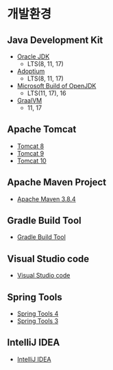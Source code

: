 # 개발환경

## Java Development Kit

- [Oracle JDK](https://www.oracle.com/java/technologies/downloads/)
    - LTS(8, 11, 17)
- [Adoptium](https://adoptium.net)
    - LTS(8, 11, 17)
- [Microsoft Build of OpenJDK](https://docs.microsoft.com/ko-kr/java/openjdk/download)
    - LTS(11, 17), 16
- [GraalVM](https://www.graalvm.org/downloads)
    - 11, 17

## Apache Tomcat

- [Tomcat 8](https://tomcat.apache.org/download-80.cgi)
- [Tomcat 9](https://tomcat.apache.org/download-90.cgi)
- [Tomcat 10](https://tomcat.apache.org/download-10.cgi)

## Apache Maven Project

- [Apache Maven 3.8.4](https://maven.apache.org/download.cgi)

## Gradle Build Tool

- [Gradle Build Tool](https://gradle.org/releases/)

## Visual Studio code

- [Visual Studio code](https://code.visualstudio.com/)

## Spring Tools

- [Spring Tools 4](https://spring.io/tools)
- [Spring Tools 3](https://github.com/spring-projects/toolsuite-distribution/wiki/Spring-Tool-Suite-3)

## IntelliJ IDEA

- [IntelliJ IDEA](https://www.jetbrains.com/ko-kr/idea/download)